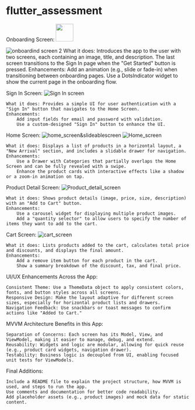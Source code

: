 # flutter_assessment

Onboarding Screen:
<img src="https://github.com/user-attachments/assets/167fa0bf-b513-41d9-a821-82e7fedc67b5" width="48">
 
  ![onboardind screen 2](https://github.com/user-attachments/assets/63b42756-f91e-404a-a572-67950e650519)
     What it does: Introduces the app to the user with two screens, each containing an image, title, and description. The last screen transitions to the Sign In page when the "Get Started" button is pressed.
    Enhancements:
        Add an animation (e.g., slide or fade-in) when transitioning between onboarding pages.
        Use a DotsIndicator widget to show the current page in the onboarding flow.

Sign In Screen:
    ![Sign In screen](https://github.com/user-attachments/assets/fe9a438f-2adb-46a2-baa0-6eea6bf91e48)

    What it does: Provides a simple UI for user authentication with a "Sign In" button that navigates to the Home Screen.
    Enhancements:
        Add input fields for email and password with validation.
        Use a custom-designed "Sign In" button to enhance the UI.

Home Screen:
  ![home_screen&slideablescreen](https://github.com/user-attachments/assets/d274e22a-f6c6-4e44-b022-a42d13ebb8de)
  ![Home_screen](https://github.com/user-attachments/assets/f04098b1-8093-421b-818d-8c9d9ed11b7e)


    What it does: Displays a list of products in a horizontal layout, a "New Arrival" section, and includes a slidable drawer for navigation.
    Enhancements:
        Use a Drawer with Categories that partially overlaps the Home Screen and can be fully revealed with a swipe.
        Enhance the product cards with interactive effects like a shadow or a zoom-in animation on tap.

Product Detail Screen:
  ![Product_detail_screen](https://github.com/user-attachments/assets/545857e1-e78b-4865-94c1-7dd129e34e63)

    What it does: Shows product details (image, price, size, description) with an "Add to Cart" button.
    Enhancements:
        Use a carousel widget for displaying multiple product images.
        Add a "quantity selector" to allow users to specify the number of items they want to add to the cart.

Cart Screen:
    ![cart_screen](https://github.com/user-attachments/assets/925d31ae-74e7-4d2a-9670-0f763b3c7049)

    What it does: Lists products added to the cart, calculates total price and discounts, and displays the final amount.
    Enhancements:
        Add a remove item button for each product in the cart.
        Show a summary breakdown of the discount, tax, and final price.

UI/UX Enhancements Across the App:

    Consistent Theme: Use a ThemeData object to apply consistent colors, fonts, and button styles across all screens.
    Responsive Design: Make the layout adaptive for different screen sizes, especially for horizontal product lists and drawers.
    Navigation Feedback: Use snackbars or toast messages to confirm actions like "Added to Cart."

MVVM Architecture Benefits in this App:

    Separation of Concerns: Each screen has its Model, View, and ViewModel, making it easier to manage, debug, and extend.
    Reusability: Widgets and logic are modular, allowing for quick reuse (e.g., product card widgets, navigation drawer).
    Testability: Business logic is decoupled from UI, enabling focused unit tests for ViewModels.

Final Additions:

    Include a README file to explain the project structure, how MVVM is used, and steps to run the app.
    Use comments and documentation for better code readability.
    Add placeholder assets (e.g., product images) and mock data for static content.
